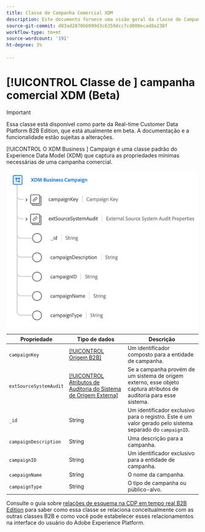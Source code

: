 ```yaml
---
title: Classe de Campanha Comercial XDM
description: Este documento fornece uma visão geral da classe de Campanha comercial XDM no Experience Data Model (XDM).
source-git-commit: d83ad2870b6099d3c6359dcc7cd000ecad8a238f
workflow-type: tm+mt
source-wordcount: '191'
ht-degree: 3%

---
```


# [!UICONTROL Classe de ] campanha comercial XDM (Beta)

>[!IMPORTANT]
>
>Essa classe está disponível como parte da Real-time Customer Data Platform B2B Edition, que está atualmente em beta. A documentação e a funcionalidade estão sujeitas a alterações.

[!UICONTROL O XDM Business ] Campaign é uma classe padrão do Experience Data Model (XDM) que captura as propriedades mínimas necessárias de uma campanha comercial.

![](../../images/classes/b2b/business-campaign.png)

| Propriedade | Tipo de dados | Descrição |
| --- | --- | --- |
| `campaignKey` | [[!UICONTROL Origem B2B]](../../data-types/b2b-source.md) | Um identificador composto para a entidade de campanha. |
| `extSourceSystemAudit` | [[!UICONTROL Atributos de Auditoria do Sistema de Origem Externa]](../../data-types/external-source-system-audit-attributes.md) | Se a campanha provém de um sistema de origem externo, esse objeto captura atributos de auditoria para esse sistema. |
| `_id` | String | Um identificador exclusivo para o registro. Este é um valor gerado pelo sistema separado do `campaignID`. |
| `campaignDescription` | String | Uma descrição para a campanha. |
| `campaignID` | String | Um identificador exclusivo para a entidade de campanha. |
| `campaignName` | String | O nome da campanha. |
| `campaignType` | String | O tipo de campanha ou público-alvo. |

Consulte o guia sobre [relações de esquema na CDP em tempo real B2B Edition](../../tutorials/relationship-b2b.md) para saber como essa classe se relaciona conceitualmente com as outras classes B2B e como você pode estabelecer esses relacionamentos na interface do usuário do Adobe Experience Platform.

